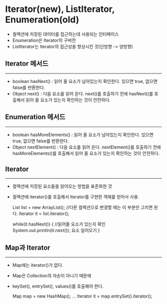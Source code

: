 Iterator(new), ListIterator, Enumeration(old)
==================

* 컬렉션에 저장된 데이터를 접근하는데 사용되는 인터페이스
* Enumeration은 Iterator의 구버전
* ListIterator는 Iterator의 접근성을 향상시킨 것(단방향 -> 양방향)


Iterator 메서드
----------
*****

* boolean hasNext() : 읽어 올 요소가 남아있는지 확인한다. 있으면 true, 없으면 false를 반환한다.
* Object next() : 다음 요소를 읽어 온다. next()를 호출하기 전에 hasNext()를 호출해서 읽어 올 요소가 있는지
    확인하는 것이 안전하다.


Enumeration 메서드
-----------
*****

* boolean hasMoreElements() : 읽어 올 요소가 남아있는지 확인한다. 있으면 true, 없으면 false를 반환한다.
* Object nextElement() : 다음 요소를 읽어 온다. nextElement()를 호출하기 전에 hasMoreElements()를 
  호출해서 읽어 올 요소가 있는지 확인하는 것이 안전하다.



Iterator 
------------
*****

* 컬렉션에 저장된 요소들을 읽어오는 방법을 표준화한 것
* 컬렉션에 iterator()를 호출해서 Iterator를 구현한 객체를 얻어서 사용.


    List list = new ArrayList(); //다른 컬렉션으로 변경할 때는 이 부분만 고치면 된다.
    Iterator it = list.iterator();

    while(it.hasNext()) { //읽어올 요소가 있는지 확인
        System.out.println(it.next()); 요소 일어오기
    }



Map과 Iterator
----------
*****

* Map에는 iterator()가 없다.
* Map은 Collection의 자손이 아니기 때문에
* keySet(), entrySet(), values()를 호출해야 한다.


    Map map = new HashMap();
        ...
    Iterator it = map.entrySet().iterator();

